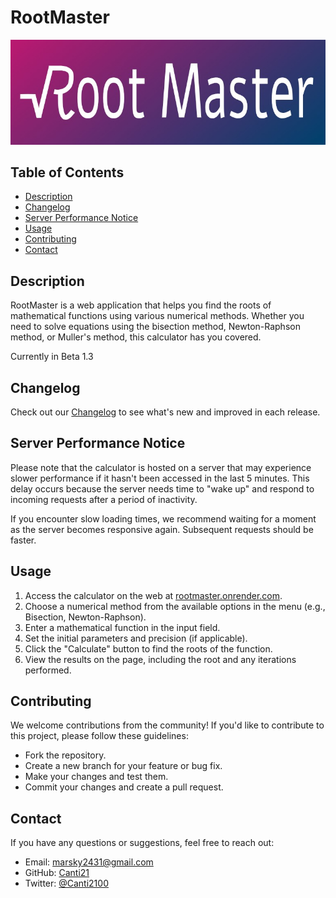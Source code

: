 # RootMaster

![RootMaster](./static/img/rootmaster-banner.jpg)

## Table of Contents

- [Description](#description)
- [Changelog](#changelog)
- [Server Performance Notice](#server-performance-notice)
- [Usage](#usage)
- [Contributing](#contributing)
- [Contact](#contact)

## Description

RootMaster is a web application that helps you find the roots of mathematical functions using various numerical methods. Whether you need to solve equations using the bisection method, Newton-Raphson method, or Muller's method, this calculator has you covered.

Currently in Beta 1.3

## Changelog

Check out our [Changelog](./CHANGELOG.md) to see what's new and improved in each release.

## Server Performance Notice

Please note that the calculator is hosted on a server that may experience slower performance if it hasn't been accessed in the last 5 minutes. This delay occurs because the server needs time to "wake up" and respond to incoming requests after a period of inactivity.

If you encounter slow loading times, we recommend waiting for a moment as the server becomes responsive again. Subsequent requests should be faster.

## Usage

1. Access the calculator on the web at [rootmaster.onrender.com](https://rootmaster.onrender.com/).
2. Choose a numerical method from the available options in the menu (e.g., Bisection, Newton-Raphson).
3. Enter a mathematical function in the input field.
4. Set the initial parameters and precision (if applicable).
5. Click the "Calculate" button to find the roots of the function.
6. View the results on the page, including the root and any iterations performed.

## Contributing

We welcome contributions from the community! If you'd like to contribute to this project, please follow these guidelines:

- Fork the repository.
- Create a new branch for your feature or bug fix.
- Make your changes and test them.
- Commit your changes and create a pull request.

## Contact

If you have any questions or suggestions, feel free to reach out:

- Email: marsky2431@gmail.com
- GitHub: [Canti21](https://github.com/canti21)
- Twitter: [@Canti2100](https://twitter.com/Canti2100)

